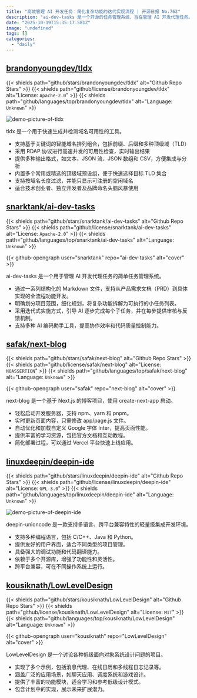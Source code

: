 ```yaml
---
title: "高效管理 AI 开发任务：简化复杂功能的迭代实现流程 | 开源日报 No.762"
description: "ai-dev-tasks 是一个开源的任务管理系统，旨在管理 AI 开发代理任务。它通过结构化的 Markdown 文件支持从产品需求到具体实现的全流程开发，明确项目范围，细化任务，采用迭代式实施，提供审核与反馈机制，并支持多种 AI 编码助手工具，旨在提高协作效率和代码质量。"
date: "2025-10-19T15:35:17.581Z"
image: "undefined"
tags: []
categories:
  - "daily"
---
```


## [brandonyoungdev/tldx](https://github.com/brandonyoungdev/tldx)

{{< shields path="github/stars/brandonyoungdev/tldx" alt="Github Repo Stars" >}} {{< shields path="github/license/brandonyoungdev/tldx" alt="License: `Apache-2.0`" >}} {{< shields path="github/languages/top/brandonyoungdev/tldx" alt="Language: `Unknown`" >}}

![demo-picture-of-tldx](https://static.osguider.com/subject/github/brandonyoungdev/tldx/7ab084a5df28d6e6b61b6916453cd055.png)

tldx 是一个用于快速生成并检测域名可用性的工具。

- 支持基于关键词的智能域名排列组合，包括前缀、后缀和多种顶级域（TLD）
- 采用 RDAP 协议进行高速并发的可用性检查，实时输出结果
- 提供多种输出格式，如文本、JSON 流、JSON 数组和 CSV，方便集成与分析
- 内置多个常用或精选的顶级域预设组，便于快速选择目标 TLD 集合
- 支持按域名长度过滤，并能只显示可注册的空闲域名
- 适合技术创业者、独立开发者及品牌命名头脑风暴使用
  
## [snarktank/ai-dev-tasks](https://github.com/snarktank/ai-dev-tasks)

{{< shields path="github/stars/snarktank/ai-dev-tasks" alt="Github Repo Stars" >}} {{< shields path="github/license/snarktank/ai-dev-tasks" alt="License: `Apache-2.0`" >}} {{< shields path="github/languages/top/snarktank/ai-dev-tasks" alt="Language: `Unknown`" >}}

{{< github-opengraph user="snarktank" repo="ai-dev-tasks" alt="cover" >}}

ai-dev-tasks 是一个用于管理 AI 开发代理任务的简单任务管理系统。

- 通过一系列结构化的 Markdown 文件，支持从产品需求文档（PRD）到具体实现的全流程功能开发。
- 明确划分项目范围，细化规划，将复杂功能拆解为可执行的小任务列表。
- 采用迭代式实施方式，引导 AI 逐步完成每个子任务，并在每步提供审核与反馈机制。
- 支持多种 AI 编码助手工具，提高协作效率和代码质量控制能力。
  
## [safak/next-blog](https://github.com/safak/next-blog)

{{< shields path="github/stars/safak/next-blog" alt="Github Repo Stars" >}} {{< shields path="github/license/safak/next-blog" alt="License: `NOASSERTION`" >}} {{< shields path="github/languages/top/safak/next-blog" alt="Language: `Unknown`" >}}

{{< github-opengraph user="safak" repo="next-blog" alt="cover" >}}

next-blog 是一个基于 Next.js 的博客项目，使用 create-next-app 启动。

- 轻松启动开发服务器，支持 npm、yarn 和 pnpm。
- 实时更新页面内容，只需修改 app/page.js 文件。
- 自动优化和加载自定义 Google 字体 Inter，提高页面性能。
- 提供丰富的学习资源，包括官方文档和互动教程。
- 简化部署过程，可以通过 Vercel 平台快速上线应用。
  
## [linuxdeepin/deepin-ide](https://github.com/linuxdeepin/deepin-ide)

{{< shields path="github/stars/linuxdeepin/deepin-ide" alt="Github Repo Stars" >}} {{< shields path="github/license/linuxdeepin/deepin-ide" alt="License: `GPL-3.0`" >}} {{< shields path="github/languages/top/linuxdeepin/deepin-ide" alt="Language: `Unknown`" >}}

![demo-picture-of-deepin-ide](https://static.osguider.com/subject/github/linuxdeepin/deepin-unioncode/20ca151bc0e9eb5518e4941121e3d65a.png)

deepin-unioncode 是一款支持多语言、跨平台兼容特性的轻量级集成开发环境。

- 支持多种编程语言，包括 C/C++、Java 和 Python。
- 提供友好的用户界面，适合不同类型的项目管理。
- 具备强大的调试功能和代码翻译能力。
- 依赖于多个开源库，增强了功能性和灵活性。
- 跨平台兼容，可在不同操作系统上运行。
  
## [kousiknath/LowLevelDesign](https://github.com/kousiknath/LowLevelDesign)

{{< shields path="github/stars/kousiknath/LowLevelDesign" alt="Github Repo Stars" >}} {{< shields path="github/license/kousiknath/LowLevelDesign" alt="License: `MIT`" >}} {{< shields path="github/languages/top/kousiknath/LowLevelDesign" alt="Language: `Unknown`" >}}

{{< github-opengraph user="kousiknath" repo="LowLevelDesign" alt="cover" >}}

LowLevelDesign 是一个讨论各种低级面向对象系统设计问题的项目。

- 实现了多个示例，包括消息代理、在线日历和多线程日志记录等。
- 涵盖广泛的应用场景，如聊天应用、调度系统和游戏设计。
- 提供了丰富的功能模块，适合学习和参考低级设计模式。
- 包含计划中的实现，展示未来扩展潜力。
  
